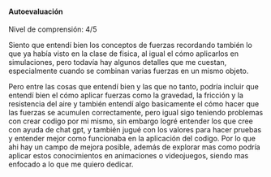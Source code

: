 #### Autoevaluación
Nivel de comprensión: 4/5

Siento que entendí bien los conceptos de fuerzas recordando también lo que ya había visto en la clase de fisica, al igual el cómo aplicarlos en simulaciones, pero todavía hay algunos detalles que me cuestan, especialmente cuando se combinan varias fuerzas en un mismo objeto.

Pero entre las cosas que entendí bien y las que no tanto, podría incluir que entendí bien el cómo aplicar fuerzas como la gravedad, la fricción y la resistencia del aire y también entendí algo basicamente el cómo hacer que las fuerzas se acumulen correctamente, pero igual sigo teniendo problemas con crear codigo por mi mismo, sin embargo logré entender los que cree con ayuda de chat gpt, y también jugué con los valores para hacer pruebas y entender mejor como funcionaba en la aplicación del codigo. Por lo que ahi hay un campo de mejora posible, además de explorar mas como podría aplicar estos conocimientos en animaciones o videojuegos, siendo mas enfocado a lo que me quiero dedicar.




